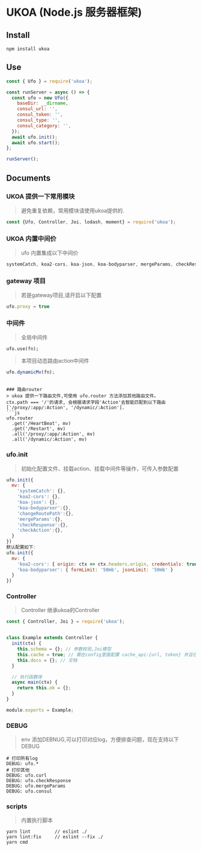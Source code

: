 # UKOA (Node.js 服务器框架)

## Install

```shell
npm install ukoa
```

## Use

```js
const { Ufo } = require('ukoa');

const runServer = async () => {
  const ufo = new Ufo({
    baseDir: __dirname,
    consul_url: '',
    consul_token: '',
    consul_type: '',
    consul_category: '',
  });
  await ufo.init();
  await ufo.start();
};

runServer();
```
## Documents
### UKOA 提供一下常用模块
> 避免重复依赖，常用模块请使用ukoa提供的.
```js
const {Ufo, Controller, Joi, lodash, moment} = require('ukoa');
```

### UKOA 内置中间价
> ufo 内置集成以下中间价
```js
systemCatch, koa2-cors, koa-json, koa-bodyparser, mergeParams, checkResponse
```

### gateway 项目
> 若是gateway项目,请开启以下配置
```js
ufo.proxy = true
```

### 中间件
> 全局中间件
```
ufo.use(fn);
```
> 本项目动态路由action中间件
```js
ufo.dynamicMv(fn);
```
```

### 路由router
> ukoa 提供一下路由文件,可使用 ufo.router 方法添加其他路由文件。
ctx.path === '/'的请求, 会根据请求字段'Action'去智能匹配到以下路由['/proxy/:app/:Action', '/dynamic/:Action'].
```js
ufo.router
  .get('/HeartBeat', mv)
  .get('/Restart', mv)
  .all('/proxy/:app/:Action', mv)
  .all('/dynamic/:Action', mv)
```

### ufo.init
> 初始化配置文件、挂载action、挂载中间件等操作，可传入参数配置
```js
ufo.init({
  mv: {
    'systemCatch': {},
    'koa2-cors': {},
    'koa-json': {},
    'koa-bodyparser':{},
    'changeRoutePath':{},
    'mergeParams':{},
    'checkResponse':{},
    'checkAction':{},
  }
})
默认配置如下:
ufo.init({
  mv: {
    'koa2-cors': { origin: ctx => ctx.headers.origin, credentials: true },
    'koa-bodyparser': { formLimit: '50mb', jsonLimit: '50mb' }
  }
})
```
### Controller
> Controller 继承ukoa的Controller
```js
const { Controller, Joi } = require('ukoa');


class Example extends Controller {
  init(ctx) {
    this.schema = {}; // 参数校验,Joi模型
    this.cache = true; // 需在config里面配置 cache_api:{url, token} 并且在 controller init() 函数里面，将cache = true, 若要配置cache 参数， cache = {TTL: 3600, Count: 100};
    this.docs = {}; // 文档
  }

  // 执行函数体
  async main(ctx) {
    return this.ok = {};
  }
}

module.exports = Example;

```

### DEBUG
> env 添加DEBNUG,可以打印对应log，方便排查问题，现在支持以下DEBUG
```shell
# 打印所有log
DEBUG: ufo.*
# 打印其他
DEBUG: ufo.curl
DEBUG: ufo.checkResponse
DEBUG: ufo.mergeParams
DEBUG: ufo.consul
```

### scripts
> 内置执行脚本
```
yarn lint         // eslint ./
yarn lint:fix     // eslint --fix ./
yarn cmd 
```
